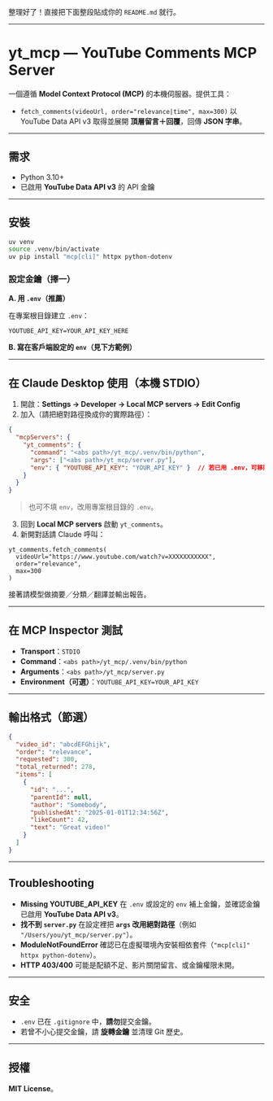 整理好了！直接把下面整段貼成你的 `README.md` 就行。

---

# yt\_mcp — YouTube Comments MCP Server

一個遵循 **Model Context Protocol (MCP)** 的本機伺服器。提供工具：

* `fetch_comments(videoUrl, order="relevance|time", max=300)`
  以 YouTube Data API v3 取得並展開 **頂層留言＋回覆**，回傳 **JSON 字串**。

---

## 需求

* Python 3.10+
* 已啟用 **YouTube Data API v3** 的 API 金鑰

---

## 安裝

```bash
uv venv
source .venv/bin/activate
uv pip install "mcp[cli]" httpx python-dotenv
```

### 設定金鑰（擇一）

**A. 用 `.env`（推薦）**

在專案根目錄建立 `.env`：

```
YOUTUBE_API_KEY=YOUR_API_KEY_HERE
```

**B. 寫在客戶端設定的 `env`（見下方範例）**

---

## 在 Claude Desktop 使用（本機 STDIO）

1. 開啟：**Settings → Developer → Local MCP servers → Edit Config**
2. 加入（請把絕對路徑換成你的實際路徑）：

```json
{
  "mcpServers": {
    "yt_comments": {
      "command": "<abs path>/yt_mcp/.venv/bin/python",
      "args": ["<abs path>/yt_mcp/server.py"],
      "env": { "YOUTUBE_API_KEY": "YOUR_API_KEY" }  // 若已用 .env，可移除此段
    }
  }
}
```

> 也可不填 `env`，改用專案根目錄的 `.env`。

3. 回到 **Local MCP servers** 啟動 `yt_comments`。
4. 新開對話請 Claude 呼叫：

```text
yt_comments.fetch_comments(
  videoUrl="https://www.youtube.com/watch?v=XXXXXXXXXXX",
  order="relevance",
  max=300
)
```

接著請模型做摘要／分類／翻譯並輸出報告。

---

## 在 MCP Inspector 測試

* **Transport**：`STDIO`
* **Command**：`<abs path>/yt_mcp/.venv/bin/python`
* **Arguments**：`<abs path>/yt_mcp/server.py`
* **Environment（可選）**：`YOUTUBE_API_KEY=YOUR_API_KEY`

---

## 輸出格式（節選）

```json
{
  "video_id": "abcdEFGhijk",
  "order": "relevance",
  "requested": 300,
  "total_returned": 278,
  "items": [
    {
      "id": "...",
      "parentId": null,
      "author": "Somebody",
      "publishedAt": "2025-01-01T12:34:56Z",
      "likeCount": 42,
      "text": "Great video!"
    }
  ]
}
```

---

## Troubleshooting

* **Missing YOUTUBE\_API\_KEY**
  在 `.env` 或設定的 `env` 補上金鑰，並確認金鑰已啟用 **YouTube Data API v3**。
* **找不到 `server.py`**
  在設定裡把 **`args` 改用絕對路徑**（例如 `"/Users/you/yt_mcp/server.py"`）。
* **ModuleNotFoundError**
  確認已在虛擬環境內安裝相依套件（`"mcp[cli]" httpx python-dotenv`）。
* **HTTP 403/400**
  可能是配額不足、影片關閉留言、或金鑰權限未開。

---

## 安全

* `.env` 已在 `.gitignore` 中，**請勿**提交金鑰。
* 若曾不小心提交金鑰，請 **旋轉金鑰** 並清理 Git 歷史。

---

## 授權

**MIT License**。

